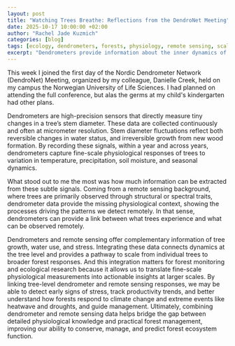 ```yaml
---
layout: post
title: "Watching Trees Breathe: Reflections from the DendroNet Meeting"
date: 2025-10-17 10:00:00 +02:00
author: "Rachel Jade Kuzmich"
categories: [blog]
tags: [ecology, dendrometers, forests, physiology, remote sensing, scaling]
excerpt: "Dendrometers provide information about the inner dynamics of trees, capturing growth, water use, and stress in real time. This makes them a useful tool for linking tree-level processes with remote sensing."
---
```


This week I joined the first day of the Nordic Dendrometer Network (DendroNet) Meeting, organized by my colleague, Danielle Creek, held on my campus the Norwegian University of Life Sciences. I had planned on attending the full conference, but alas the germs at my child's kindergarten had other plans.

Dendrometers are high-precision sensors that directly measure tiny changes in a tree’s stem diameter. These data are collected continuously and often at micrometer resolution. Stem diameter fluctuations reflect both reversible changes in water status, and irreversible growth from new wood formation. By recording these signals, within a year and across years, dendrometers capture fine-scale physiological responses of trees to variation in temperature, precipitation, soil moisture, and seasonal dynamics.

What stood out to me the most was how much information can be extracted from these subtle signals. Coming from a remote sensing background, where trees are primarily observed through structural or spectral traits, dendrometer data provide the missing physiological context, showing the processes driving the patterns we detect remotely. In that sense, dendrometers can provide a link between what trees experience and what can be observed remotely.

Dendrometers and remote sensing offer complementary information of tree growth, water use, and stress. Integrating these data connects dynamics at the tree level and provides a pathway to scale from individual trees to broader forest responses. And this integration matters for forest monitoring and ecological research because it allows us to translate fine-scale physiological measurements into actionable insights at larger scales. By linking tree-level dendrometer and remote sensing responses, we may be able to detect early signs of stress, track productivity trends, and better understand how forests respond to climate change and extreme events like heatwave and droughts, and guide management. Ultimately, combining dendrometer and remote sensing data helps bridge the gap between detailed physiological knowledge and practical forest management, improving our ability to conserve, manage, and predict forest ecosystem function.
